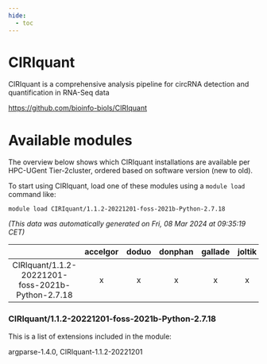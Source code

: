 ```yaml
---
hide:
  - toc
---
```


CIRIquant
=========


CIRIquant is a comprehensive analysis pipeline for circRNA detection and quantification in RNA-Seq data

https://github.com/bioinfo-biols/CIRIquant
# Available modules


The overview below shows which CIRIquant installations are available per HPC-UGent Tier-2cluster, ordered based on software version (new to old).

To start using CIRIquant, load one of these modules using a `module load` command like:

```shell
module load CIRIquant/1.1.2-20221201-foss-2021b-Python-2.7.18
```

*(This data was automatically generated on Fri, 08 Mar 2024 at 09:35:19 CET)*  

| |accelgor|doduo|donphan|gallade|joltik|skitty|
| :---: | :---: | :---: | :---: | :---: | :---: | :---: |
|CIRIquant/1.1.2-20221201-foss-2021b-Python-2.7.18|x|x|x|x|x|x|


### CIRIquant/1.1.2-20221201-foss-2021b-Python-2.7.18

This is a list of extensions included in the module:

argparse-1.4.0, CIRIquant-1.1.2-20221201